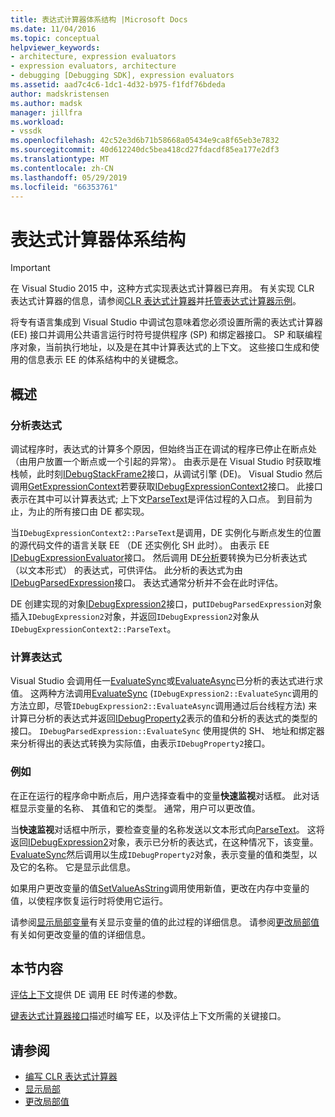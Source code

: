 ```yaml
---
title: 表达式计算器体系结构 |Microsoft Docs
ms.date: 11/04/2016
ms.topic: conceptual
helpviewer_keywords:
- architecture, expression evaluators
- expression evaluators, architecture
- debugging [Debugging SDK], expression evaluators
ms.assetid: aad7c4c6-1dc1-4d32-b975-f1fdf76bdeda
author: madskristensen
ms.author: madsk
manager: jillfra
ms.workload:
- vssdk
ms.openlocfilehash: 42c52e3d6b71b58668a05434e9ca8f65eb3e7832
ms.sourcegitcommit: 40d612240dc5bea418cd27fdacdf85ea177e2df3
ms.translationtype: MT
ms.contentlocale: zh-CN
ms.lasthandoff: 05/29/2019
ms.locfileid: "66353761"
---
```

# <a name="expression-evaluator-architecture"></a>表达式计算器体系结构
> [!IMPORTANT]
> 在 Visual Studio 2015 中，这种方式实现表达式计算器已弃用。 有关实现 CLR 表达式计算器的信息，请参阅[CLR 表达式计算器](https://github.com/Microsoft/ConcordExtensibilitySamples/wiki/CLR-Expression-Evaluators)并[托管表达式计算器示例](https://github.com/Microsoft/ConcordExtensibilitySamples/wiki/Managed-Expression-Evaluator-Sample)。

 将专有语言集成到 Visual Studio 中调试包意味着您必须设置所需的表达式计算器 (EE) 接口并调用公共语言运行时符号提供程序 (SP) 和绑定器接口。 SP 和联编程序对象，当前执行地址，以及是在其中计算表达式的上下文。 这些接口生成和使用的信息表示 EE 的体系结构中的关键概念。

## <a name="overview"></a>概述

### <a name="parse-the-expression"></a>分析表达式
 调试程序时，表达式的计算多个原因，但始终当正在调试的程序已停止在断点处 （由用户放置一个断点或一个引起的异常）。 由表示是在 Visual Studio 时获取堆栈帧，此时刻[IDebugStackFrame2](../../extensibility/debugger/reference/idebugstackframe2.md)接口，从调试引擎 (DE)。 Visual Studio 然后调用[GetExpressionContext](../../extensibility/debugger/reference/idebugstackframe2-getexpressioncontext.md)若要获取[IDebugExpressionContext2](../../extensibility/debugger/reference/idebugexpressioncontext2.md)接口。 此接口表示在其中可以计算表达式; 上下文[ParseText](../../extensibility/debugger/reference/idebugexpressioncontext2-parsetext.md)是评估过程的入口点。 到目前为止，为止的所有接口由 DE 都实现。

 当`IDebugExpressionContext2::ParseText`是调用，DE 实例化与断点发生的位置的源代码文件的语言关联 EE （DE 还实例化 SH 此时）。 由表示 EE [IDebugExpressionEvaluator](../../extensibility/debugger/reference/idebugexpressionevaluator.md)接口。 然后调用 DE[分析](../../extensibility/debugger/reference/idebugexpressionevaluator-parse.md)要转换为已分析表达式 （以文本形式） 的表达式，可供评估。 此分析的表达式为由[IDebugParsedExpression](../../extensibility/debugger/reference/idebugparsedexpression.md)接口。 表达式通常分析并不会在此时评估。

 DE 创建实现的对象[IDebugExpression2](../../extensibility/debugger/reference/idebugexpression2.md)接口，put`IDebugParsedExpression`对象插入`IDebugExpression2`对象，并返回`IDebugExpression2`对象从`IDebugExpressionContext2::ParseText`。

### <a name="evaluate-the-expression"></a>计算表达式
 Visual Studio 会调用任一[EvaluateSync](../../extensibility/debugger/reference/idebugexpression2-evaluatesync.md)或[EvaluateAsync](../../extensibility/debugger/reference/idebugexpression2-evaluateasync.md)已分析的表达式进行求值。 这两种方法调用[EvaluateSync](../../extensibility/debugger/reference/idebugparsedexpression-evaluatesync.md) (`IDebugExpression2::EvaluateSync`调用的方法立即，尽管`IDebugExpression2::EvaluateAsync`调用通过后台线程方法) 来计算已分析的表达式并返回[IDebugProperty2](../../extensibility/debugger/reference/idebugproperty2.md)表示的值和分析的表达式的类型的接口。 `IDebugParsedExpression::EvaluateSync` 使用提供的 SH、 地址和绑定器来分析得出的表达式转换为实际值，由表示`IDebugProperty2`接口。

### <a name="for-example"></a>例如
 在正在运行的程序命中断点后，用户选择查看中的变量**快速监视**对话框。 此对话框显示变量的名称、 其值和它的类型。 通常，用户可以更改值。

 当**快速监视**对话框中所示，要检查变量的名称发送以文本形式向[ParseText](../../extensibility/debugger/reference/idebugexpressioncontext2-parsetext.md)。 这将返回[IDebugExpression2](../../extensibility/debugger/reference/idebugexpression2.md)对象，表示已分析的表达式，在这种情况下，该变量。 [EvaluateSync](../../extensibility/debugger/reference/idebugexpression2-evaluatesync.md)然后调用以生成`IDebugProperty2`对象，表示变量的值和类型，以及它的名称。 它是显示此信息。

 如果用户更改变量的值[SetValueAsString](../../extensibility/debugger/reference/idebugproperty2-setvalueasstring.md)调用使用新值，更改在内存中变量的值，以使程序恢复运行时将使用它运行。

 请参阅[显示局部变量](../../extensibility/debugger/displaying-locals.md)有关显示变量的值的此过程的详细信息。 请参阅[更改局部值](../../extensibility/debugger/changing-the-value-of-a-local.md)有关如何更改变量的值的详细信息。

## <a name="in-this-section"></a>本节内容
 [评估上下文](../../extensibility/debugger/evaluation-context.md)提供 DE 调用 EE 时传递的参数。

 [键表达式计算器接口](../../extensibility/debugger/key-expression-evaluator-interfaces.md)描述时编写 EE，以及评估上下文所需的关键接口。

## <a name="see-also"></a>请参阅
- [编写 CLR 表达式计算器](../../extensibility/debugger/writing-a-common-language-runtime-expression-evaluator.md)
- [显示局部](../../extensibility/debugger/displaying-locals.md)
- [更改局部值](../../extensibility/debugger/changing-the-value-of-a-local.md)